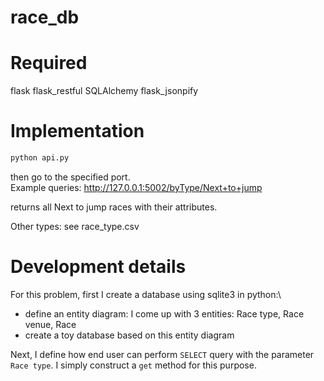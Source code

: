 # race_db
# Required
flask
flask_restful
SQLAlchemy
flask_jsonpify

# Implementation
```bash
python api.py
```
then go to the specified port.\
Example queries:
http://127.0.0.1:5002/byType/Next+to+jump

returns all Next to jump races with their attributes.

Other types: see race_type.csv

# Development details
For this problem, first I create a database using sqlite3 in python:\
- define an entity diagram: I come up with 3 entities: Race type, Race venue, Race
- create a toy database based on this entity diagram

Next, I define how end user can perform `SELECT` query with the parameter `Race type`. I simply construct a `get` method for this purpose.


